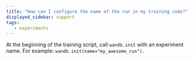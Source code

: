 ```yaml
---
title: "How can I configure the name of the run in my training code?"
displayed_sidebar: support
tags:
   - experiments
---
```

At the beginning of the training script, call `wandb.init` with an experiment name. For example: `wandb.init(name="my_awesome_run")`.